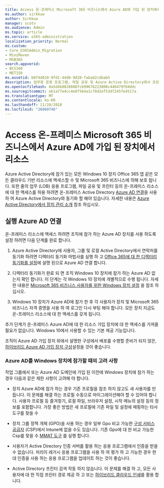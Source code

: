 ```yaml
---
title: Access 온-프레미스 Microsoft 365 비즈니스에서 Azure AD에 가입 된 장치에서 리소스
ms.author: sirkkuw
author: Sirkkuw
manager: scotv
ms.audience: Admin
ms.topic: article
ms.service: o365-administration
localization_priority: Normal
ms.custom:
- Core_O365Admin_Migration
- MiniMaven
- MSB365
search.appverid:
- BCS160
- MET150
ms.assetid: b0f4d010-9fd1-44d0-9d20-fabad2cdbab5
description: 업무용 응용 프로그램, 파일 공유 및 Azure Active Directory에서 프린터 가입 Windows 10 장치와 동일 하 게 온-프레미스 리소스에 대 한 액세스를 얻는 방법에 알아봅니다.
ms.openlocfilehash: 0a5d4b0828888fcb99676223000c446479f84ddc
ms.sourcegitcommit: eb1a77e4cc4e8f564a1c78d2ef53d7245fe4517a
ms.translationtype: MT
ms.contentlocale: ko-KR
ms.lasthandoff: 11/28/2018
ms.locfileid: "26869746"
---
```

# <a name="access-on-premises-resources-from-an-azure-ad-joined-device-in-microsoft-365-business"></a>Access 온-프레미스 Microsoft 365 비즈니스에서 Azure AD에 가입 된 장치에서 리소스

Azure Active Directory에 참가 있는 모든 Windows 10 장치 Office 365 앱 같은 모든 클라우드 기반 리소스에 액세스할 수 및 Microsoft 365 비즈니스에 의해 보호 됩니다. 또한 줄의 업무 (LOB) 응용 프로그램, 파일 공유 및 프린터 등의 온-프레미스 리소스에 대 한 액세스를 허용 하려면 온-프레미스 Active Directory [Azure AD 연결](https://docs.microsoft.com/en-us/azure/active-directory/connect/active-directory-aadconnect)을 사용 하 여 Azure Active Directory와 동기화 할 해야 있습니다. 자세한 내용은 [Azure Active Directory에서 장치 관리 소개](https://docs.microsoft.com/en-us/azure/active-directory/device-management-introduction) 참조 하십시오. 
  
## <a name="run-azure-ad-connect"></a>실행 Azure AD 연결

온-프레미스 리소스에 액세스 하려면 조직에 참가 하는 Azure AD 장치를 사용 하도록 설정 하려면 다음 단계를 완료 합니다.
  
1. Azure Active Directory에 사용자, 그룹 및 로컬 Active Directory에서 연락처를 동기화 하려면 디렉터리 동기화 마법사를 실행 하 고 [Office 365에 대 한 디렉터리 동기화를 설정](https://support.office.com/article/1b3b5318-6977-42ed-b5c7-96fa74b08846)에 설명 된으로 Azure AD 연결 합니다.
    
2. 디렉터리 동기화가 완료 되 면 조직 Windows 10 장치에 참가 하는 Azure AD 없는지 확인 합니다. 이 단계는 각 Windows 10 장치에 개별적으로 수행 됩니다. 자세한 내용은 [Microsoft 365 비즈니스 사용자를 위한 Windows 장치 설정](set-up-windows-devices.md) 을 참조 하십시오. 
    
3. Windows 10 장치가 Azure AD에 참가 한 후 각 사용자가 장치 및 Microsoft 365 비즈니스 자격 증명을 사용 하 여 로그인 다시 부팅 해야 합니다. 모든 장치 지금도 온-프레미스 리소스에 대 한 액세스를 갖게 됩니다.
    
추가 단계가 온-프레미스 Azure AD에 대 한 리소스 가입 장치에 대 한 액세스를 가져올 필요가 없습니다. Windows 10에서 사용할 수 있는 기본 제공 기능입니다. 
  
조직이 Azure AD 가입 장치 위에서 설명한 구성에서 배포를 수행할 준비가 되지 않은, [하이브리드 Azure AD 가입 장치 구성](manage-windows-devices.md)설정을 것이 좋습니다.
  
### <a name="considerations-when-joining-your-windows-devices-to-azure-ad"></a>Azure AD를 Windows 장치에 참가할 때의 고려 사항

작업 그룹에서 또는 Azure AD 도메인에 가입 된 이전에 Windows 장치에 참가 하는 경우 다음과 같은 제한 사항이 고려해 야 합니다.
  
- 장치 Azure AD에 참가 하는 경우 기존 프로필을 참조 하지 않고도 새 사용자를 만듭니다. 이 문제를 해결 하는 프로필 수동으로 마이그레이션해야 할 수 있어야 합니다. 사용자 프로필 등 즐겨찾기, 로컬 파일, 브라우저 설정, 시작 메뉴의 설정 등의 정보를 포함합니다. 가장 좋은 방법은 새 프로필에 기존 파일 및 설정에 매핑하는 타사 도구를 찾을 수
    
- 장치 그룹 정책 개체 (GPO)을 사용 하는 경우 일부 Gpo 비교 가능한 [구성 서비스 공급자](https://docs.microsoft.com/windows/configuration/provisioning-packages/how-it-pros-can-use-configuration-service-providers) (CSP)에서 Intune에 없을 수도 있습니다. 기존 Gpo에 대 한 비교 가능한 Csp를 찾을 수 [MMAT 도구](https://www.microsoft.com/download/details.aspx?id=45520) 를 실행 합니다. 
    
- 사용자가 Active Directory 인증 서버를 활용 하는 응용 프로그램에서 인증을 받을 수 없습니다. 처리이 레거시 응용 프로그램을 사용 하 여 평가 하 고 가능한 경우 현대 인증을 사용 하는 응용 프로그램을 업데이트 하는 것이 좋습니다.
    
- Active Directory 프린터 검색 작동 하지 않습니다. 이 문제를 해결 하 고, 모든 사용자에 대 한 직접 프린터 경로 제공 하 고 또는 [하이브리드 클라우드 인쇄](https://docs.microsoft.com/windows-server/administration/hybrid-cloud-print/hybrid-cloud-print-deploy)를 활용 합니다.
    

